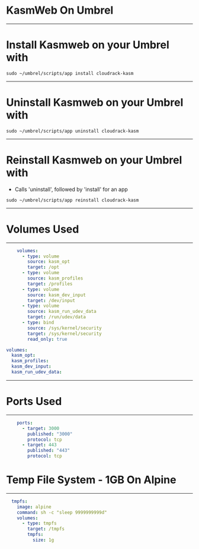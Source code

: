 # KasmWeb On Umbrel
---
# Install Kasmweb on your Umbrel with 
```shell
sudo ~/umbrel/scripts/app install cloudrack-kasm
```
---
# Uninstall Kasmweb on your Umbrel with 
```shell
sudo ~/umbrel/scripts/app uninstall cloudrack-kasm
```
---
# Reinstall Kasmweb on your Umbrel with 
- Calls 'uninstall', followed by 'install' for an app
```shell
sudo ~/umbrel/scripts/app reinstall cloudrack-kasm
```
---
# Volumes Used
---
```yaml
    volumes:
      - type: volume
        source: kasm_opt
        target: /opt
      - type: volume
        source: kasm_profiles
        target: /profiles
      - type: volume
        source: kasm_dev_input
        target: /dev/input
      - type: volume
        source: kasm_run_udev_data
        target: /run/udev/data
      - type: bind
        source: /sys/kernel/security
        target: /sys/kernel/security
        read_only: true
```
```yaml
volumes:
  kasm_opt:
  kasm_profiles:
  kasm_dev_input:
  kasm_run_udev_data:
```
---
# Ports Used
---
```yaml
    ports:
      - target: 3000
        published: "3000"
        protocol: tcp
      - target: 443
        published: "443"
        protocol: tcp
```
# Temp File System - 1GB On Alpine
---
```yaml
  tmpfs:
    image: alpine
    command: sh -c "sleep 9999999999d"
    volumes:
      - type: tmpfs
        target: /tmpfs
        tmpfs:
          size: 1g
```
